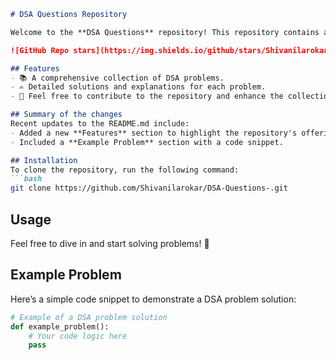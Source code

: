 ```markdown
# DSA Questions Repository

Welcome to the **DSA Questions** repository! This repository contains a collection of Data Structures and Algorithms (DSA) problems designed to help you enhance your coding skills.

![GitHub Repo stars](https://img.shields.io/github/stars/Shivanilarokar/DSA-Questions-) ![GitHub forks](https://img.shields.io/github/forks/Shivanilarokar/DSA-Questions-) ![GitHub issues](https://img.shields.io/github/issues/Shivanilarokar/DSA-Questions-)

## Features
- 📚 A comprehensive collection of DSA problems.
- ✍️ Detailed solutions and explanations for each problem.
- 🚀 Feel free to contribute to the repository and enhance the collection of DSA questions!

## Summary of the changes
Recent updates to the README.md include:
- Added a new **Features** section to highlight the repository's offerings.
- Included a **Example Problem** section with a code snippet.

## Installation
To clone the repository, run the following command:
```bash
git clone https://github.com/Shivanilarokar/DSA-Questions-.git
```

## Usage
Feel free to dive in and start solving problems! 🚀

## Example Problem
Here’s a simple code snippet to demonstrate a DSA problem solution:

```python
# Example of a DSA problem solution
def example_problem():
    # Your code logic here
    pass
```
```
